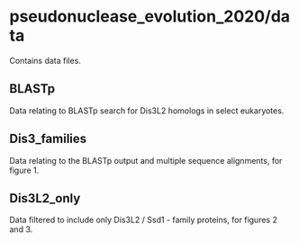 # pseudonuclease_evolution_2020/data

Contains data files.

## BLASTp

Data relating to BLASTp search for Dis3L2 homologs in select eukaryotes.

## Dis3_families

Data relating to the BLASTp output and multiple sequence alignments, for figure 1.

## Dis3L2_only

Data filtered to include only Dis3L2 / Ssd1 - family proteins, for figures 2 and 3.
